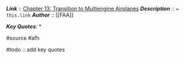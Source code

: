 ***Link***      :: [Chapter 13: Transition to Multiengine Airplanes](https://www.faa.gov/sites/faa.gov/files/regulations_policies/handbooks_manuals/aviation/airplane_handbook/14_afh_ch13.pdf)
***Description***      :: `= this.link`
***Author*** :: [[FAA]]

***Key Quotes***:
* 

#source #afh 

#todo :: add key quotes
